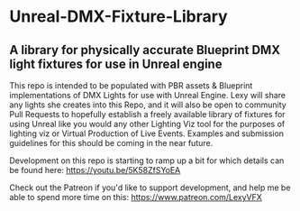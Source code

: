 # Unreal-DMX-Fixture-Library
## A library for physically accurate Blueprint DMX light fixtures for use in Unreal engine

This repo is intended to be populated with PBR assets & Blueprint implementations of DMX Lights for use with Unreal Engine. Lexy will share any lights she creates into this Repo, and it will also be open to community Pull Requests to hopefully establish a freely available library of fixtures for using Unreal like you would any other Lighting Viz tool for the purposes of lighting viz or Virtual Production of Live Events. Examples and submission guidelines for this should be coming in the near future.

Development on this repo is starting to ramp up a bit for which details can be found here: https://youtu.be/5K58ZfSYoEA

Check out the Patreon if you'd like to support development, and help me be able to spend more time on this: https://www.patreon.com/LexyVFX
